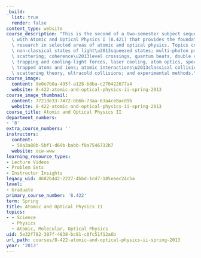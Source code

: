```yaml
---
_build:
  list: true
  render: false
content_type: website
course_description: "This is the second of a two-semester subject sequence beginning\
  \ with Atomic and Optical Physics I (8.421) that provides the foundations for contemporary\
  \ research in selected areas of atomic and optical physics. Topics covered include\
  \ non-classical states of light\u2013squeezed states; multi-photon processes, Raman\
  \ scattering; coherence\u2013level crossings, quantum beats, double resonance, superradiance;\
  \ trapping and cooling-light forces, laser cooling, atom optics, spectroscopy of\
  \ trapped atoms and ions; atomic interactions\u2013classical collisions, quantum\
  \ scattering theory, ultracold collisions; and experimental methods.\n"
course_image:
  content: 9e0e7b0a-495f-a128-b8ba-c270422677a4
  website: 8-422-atomic-and-optical-physics-ii-spring-2013
course_image_thumbnail:
  content: 7721de33-7472-bb6b-73aa-63a4ce8acd9b
  website: 8-422-atomic-and-optical-physics-ii-spring-2013
course_title: Atomic and Optical Physics II
department_numbers:
- '8'
extra_course_numbers: ''
instructors:
  content:
  - 50a3a80b-5bf1-d69b-babb-f8a7546732b7
  website: ocw-www
learning_resource_types:
- Lecture Videos
- Problem Sets
- Instructor Insights
legacy_uid: 4682b442-2227-4bbd-1cd7-185eaec24c5a
level:
- Graduate
primary_course_number: '8.422'
term: Spring
title: Atomic and Optical Physics II
topics:
- - Science
  - Physics
  - Atomic, Molecular, Optical Physics
uid: 5e32f782-307f-4838-bc81-c0fc51f12a6b
url_path: courses/8-422-atomic-and-optical-physics-ii-spring-2013
year: '2013'
---
```

